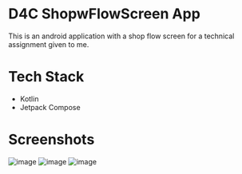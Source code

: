 # D4C ShopwFlowScreen App
This is an android application with a shop flow screen for a technical assignment given to me.

# Tech Stack
- Kotlin
- Jetpack Compose

# Screenshots
![image](https://github.com/user-attachments/assets/97457bd2-fb7f-460e-b35c-a575d1fbc18c)
![image](https://github.com/user-attachments/assets/2933e817-ea8b-4829-95c9-a8a0a80aa569)
![image](https://github.com/user-attachments/assets/87ef153d-c8b4-4203-9e9c-2cdd930a9c3e)
